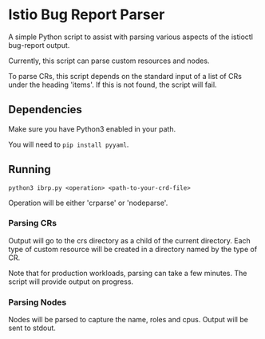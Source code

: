 # Istio Bug Report Parser

A simple Python script to assist with parsing various aspects of the istioctl bug-report output.

Currently, this script can parse custom resources and nodes.

To parse CRs, this script depends on the standard input of a list of CRs under the heading 'items'.  If this is not 
found, the script will fail.

## Dependencies
Make sure you have Python3 enabled in your path.

You will need to `pip install pyyaml`.

## Running 

```commandline
python3 ibrp.py <operation> <path-to-your-crd-file>
```

Operation will be either 'crparse' or 'nodeparse'.  

### Parsing CRs
Output will go to the crs directory as a child of the current directory.  Each type of custom resource will be created
in a directory named by the type of CR.

Note that for production workloads, parsing can take a few minutes.  The script will provide output on progress.

### Parsing Nodes
Nodes will be parsed to capture the name, roles and cpus.  Output will be sent to stdout.